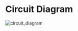 # Circuit Diagram
![circuit_diagram](https://user-images.githubusercontent.com/98832647/157040533-be914548-cc13-408b-8211-1b249f28dbf0.png)
